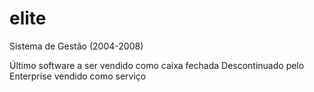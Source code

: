 # elite
Sistema de Gestão (2004-2008)

Último software a ser vendido como caixa fechada
Descontinuado pelo Enterprise vendido como serviço
